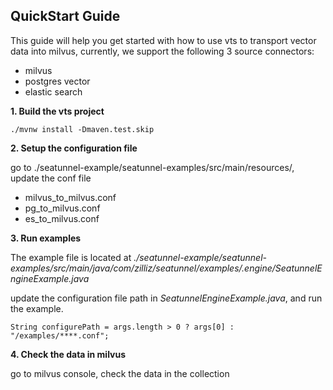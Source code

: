 ## QuickStart Guide
This guide will help you get started with how to use vts to transport vector data into milvus, currently, we support the following 3 source connectors:
- milvus
- postgres vector
- elastic search

**1. Build the vts project**
```shell
./mvnw install -Dmaven.test.skip
```
**2. Setup the configuration file**

go to ./seatunnel-example/seatunnel-examples/src/main/resources/, update the conf file
   - milvus_to_milvus.conf
   - pg_to_milvus.conf
   - es_to_milvus.conf

**3. Run examples**

The example file is located at
 _./seatunnel-example/seatunnel-examples/src/main/java/com/zilliz/seatunnel/examples/.engine/SeatunnelEngineExample.java_

update the configuration file path in _SeatunnelEngineExample.java_, and run the example.
```shell
String configurePath = args.length > 0 ? args[0] : "/examples/****.conf";
```
**4. Check the data in milvus**

go to milvus console, check the data in the collection
   